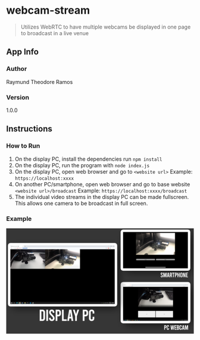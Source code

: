 # webcam-stream

> Utilizes WebRTC to have multiple webcams be displayed in one page to broadcast in a live venue

## App Info

### Author

Raymund Theodore Ramos

### Version

1.0.0

## Instructions

### How to Run

1. On the display PC, install the dependencies run ```npm install```
2. On the display PC, run the program with ```node index.js```
3. On the display PC, open web browser and go to ```<website url>``` Example: ```https://localhost:xxxx```
4. On another PC/smartphone, open web browser and go to base website ```<website url>/broadcast``` Example: ```https://localhost:xxxx/broadcast```
5. The individual video streams in the display PC can be made fullscreen. This allows one camera to be broadcast in full screen.

### Example
![Example](/screenshots/WEBCAM_EXAMPLE.jpg)

